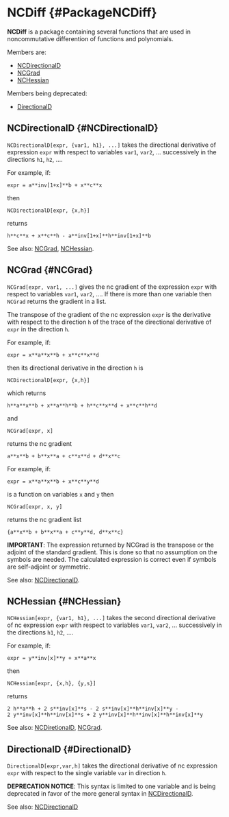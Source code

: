 # NCDiff {#PackageNCDiff}

**NCDiff** is a package containing several functions that are used in noncommutative differention of functions and polynomials.

Members are:

* [NCDirectionalD](#NCDirectionalD)
* [NCGrad](#NCGrad)
* [NCHessian](#NCHessian)

Members being deprecated:

* [DirectionalD](#DirectionalD)

## NCDirectionalD {#NCDirectionalD}

`NCDirectionalD[expr, {var1, h1}, ...]` takes the directional derivative of expression `expr` with respect to variables `var1`, `var2`, ... successively in the directions `h1`, `h2`, ....

For example, if:

    expr = a**inv[1+x]**b + x**c**x

then

    NCDirectionalD[expr, {x,h}]

returns

    h**c**x + x**c**h - a**inv[1+x]**h**inv[1+x]**b

See also:
[NCGrad](#NCGrad),
[NCHessian](#NCHessian).

## NCGrad {#NCGrad}

`NCGrad[expr, var1, ...]` gives the nc gradient of the expression `expr` with respect to variables `var1`, `var2`, .... If there is more than one variable then `NCGrad` returns the gradient in a list.

The transpose of the gradient of the nc expression `expr` is the derivative with respect to the direction `h` of the trace of the directional derivative of `expr` in the direction `h`.

For example, if:

    expr = x**a**x**b + x**c**x**d

then its directional derivative in the direction `h` is

    NCDirectionalD[expr, {x,h}]

which returns

    h**a**x**b + x**a**h**b + h**c**x**d + x**c**h**d

and

    NCGrad[expr, x]

returns the nc gradient

    a**x**b + b**x**a + c**x**d + d**x**c

For example, if:

    expr = x**a**x**b + x**c**y**d

is a function on variables `x` and `y` then

    NCGrad[expr, x, y]

returns the nc gradient list

    {a**x**b + b**x**a + c**y**d, d**x**c}


**IMPORTANT**: The expression returned by NCGrad is the transpose or the adjoint of the standard gradient. This is done so that no assumption on the symbols are needed. The calculated expression is correct even if symbols are self-adjoint or symmetric.

See also:
[NCDirectionalD](#NCDirectionalD).

## NCHessian {#NCHessian}

`NCHessian[expr, {var1, h1}, ...]` takes the second directional derivative of nc expression `expr` with respect to variables `var1`, `var2`, ... successively in the directions `h1`, `h2`, ....

For example, if:

    expr = y**inv[x]**y + x**a**x

then

    NCHessian[expr, {x,h}, {y,s}]

returns

    2 h**a**h + 2 s**inv[x]**s - 2 s**inv[x]**h**inv[x]**y -
    2 y**inv[x]**h**inv[x]**s + 2 y**inv[x]**h**inv[x]**h**inv[x]**y

See also:
[NCDiretionalD](#NCDirectionalD), [NCGrad](#NCGrad).

## DirectionalD {#DirectionalD}

`DirectionalD[expr,var,h]` takes the directional derivative of nc expression `expr` with respect to the single variable `var` in direction `h`.

**DEPRECATION NOTICE**: This syntax is limited to one variable and is being deprecated in favor of the more general syntax in [NCDirectionalD](#NCDirectionalD).

See also:
[NCDirectionalD](#DirectionalD)
